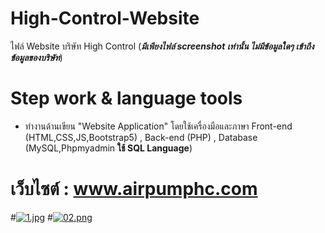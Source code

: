 # High-Control-Website

ไฟล์ Website บริษัท High Control (***มีเพียงไฟล์ screenshot เท่านั้น ไม่มีข้อมูลใดๆ เข้าถึงข้อมูลของบริษัท***)

# Step work & language tools
- ทำงานด้านเขียน "Website Application" โดยใช้เครื่องมือและภาษา Front-end (HTML,CSS,JS,Bootstrap5) , Back-end (PHP) , Database (MySQL,Phpmyadmin **ใช้ SQL Language**)

# เว็บไซต์ :  www.airpumphc.com

#[![1.jpg](https://i.postimg.cc/RVs06ZRQ/1.jpg)](https://postimg.cc/fJds1Z1J)
#[![02.png](https://i.postimg.cc/PJJBBTwT/02.png)](https://postimg.cc/N2hJXhDz)
